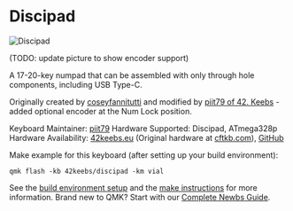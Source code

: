 # Discipad

![Discipad](https://i.imgur.com/3Coydx7.jpg)

(TODO: update picture to show encoder support)

A 17-20-key numpad that can be assembled with only through hole components, including USB Type-C.

Originally created by [coseyfannitutti](https://github.com/coseyfannitutti) and modified by [piit79 of 42. Keebs](https://github.com/piit79/discipad) - added optional encoder at the Num Lock position.

Keyboard Maintainer: [piit79](https://github.com/piit79)
Hardware Supported: Discipad, ATmega328p
Hardware Availability: [42keebs.eu](https://42keebs.eu/?s=discipad) (Original hardware at [cftkb.com](http://www.cftkb.com)), [GitHub](https://github.com/piit79/discipad)

Make example for this keyboard (after setting up your build environment):

    qmk flash -kb 42keebs/discipad -km vial

See the [build environment setup](https://docs.qmk.fm/#/getting_started_build_tools) and the [make instructions](https://docs.qmk.fm/#/getting_started_make_guide) for more information. Brand new to QMK? Start with our [Complete Newbs Guide](https://docs.qmk.fm/#/newbs).
